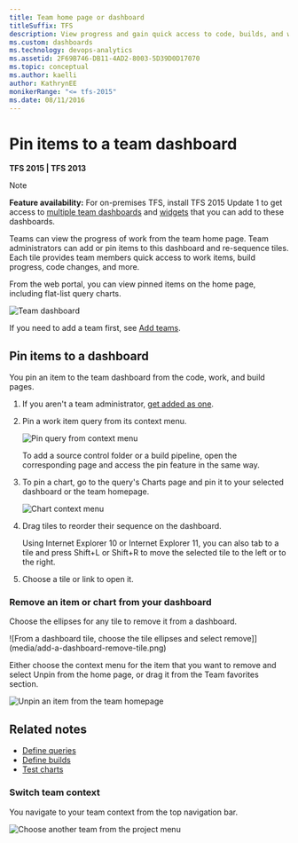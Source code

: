 ```yaml
---
title: Team home page or dashboard
titleSuffix: TFS
description: View progress and gain quick access to code, builds, and work items from the team home page in Team Foundation Server (TFS)
ms.custom: dashboards
ms.technology: devops-analytics
ms.assetid: 2F69B746-DB11-4AD2-8003-5D39D0D17070
ms.topic: conceptual
ms.author: kaelli
author: KathrynEE
monikerRange: "<= tfs-2015"
ms.date: 08/11/2016
---
```


# Pin items to a team dashboard

<b>TFS 2015 | TFS 2013</b>

> [!NOTE]  
> **Feature availability:** For on-premises TFS, install TFS 2015 Update 1 to get access to [multiple team dashboards](dashboards.md) and [widgets](widget-catalog.md) that you can add to these dashboards.

Teams can view the progress of work from the team home page. Team administrators can add or pin items to this dashboard and re-sequence tiles. Each tile provides team members quick access to work items, build progress, code changes, and more.

From the web portal, you can view pinned items on the home page, including flat-list query charts.

![Team dashboard](media/on-premises-tfs-team-dashboard.png)

If you need to add a team first, see [Add teams](../../organizations/settings/add-teams.md).

## Pin items to a dashboard

You pin an item to the team dashboard from the code, work, and build pages.

1.  If you aren't a team administrator, [get added as one](../../organizations/settings/manage-teams.md).

2.  Pin a work item query from its context menu.

    ![Pin query from context menu](media/tfs-pin-to-homepage.png)

    To add a source control folder or a build pipeline, open the corresponding page and access the pin feature in the same way.

3.  To pin a chart, go to the query's Charts page and pin it to your selected dashboard or the team homepage.

    ![Chart context menu](media/tfs-pin-to-homepage.png)

4.  Drag tiles to reorder their sequence on the dashboard.

    Using Internet Explorer 10 or Internet Explorer 11, you can also tab to a tile and press Shift+L or Shift+R to move the selected tile to the left or to the right.

5.  Choose a tile or link to open it.

### Remove an item or chart from your dashboard

Choose the ellipses for any tile to remove it from a dashboard.

![From a dashboard tile, choose the tile ellipses and select remove]](media/add-a-dashboard-remove-tile.png)

Either choose the context menu for the item that you want to remove and select Unpin from the home page, or drag it from the Team favorites section.

![Unpin an item from the team homepage](media/tfs-unpin-from-homepage.png)

## Related notes

- [Define queries](../../boards/queries/using-queries.md)
- [Define builds](../../pipelines/overview.md)
- [Test charts](../../test/track-test-status.md)

<a id="switch-team-context"> </a>

### Switch team context

You navigate to your team context from the top navigation bar.

![Choose another team from the project menu](media/switch-team-context.png)
